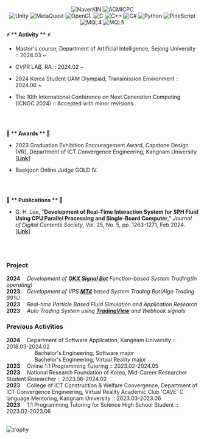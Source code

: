 <!-- https://young-94.tistory.com/77#google_vignette -->

<p align="center">
    <img alt="NaverKIN" src="https://img.shields.io/badge/NaverKIN-gray?style=for-the-badge&link=https%3A%2F%2Fkin.naver.com%2Fprofile%2Findex.naver%3Fu%3DbEGnMQw3qk9HDeSiWoKBqCl5n47J8XH7kqEiABxy2Xw%253D">
    <img alt="ACMICPC" src="https://img.shields.io/badge/acmicpc-gray?style=for-the-badge&link=https%3A%2F%2Fwww.acmicpc.net%2Fuser%2Flsch6214">
    <!--
    <img alt="MAIL" src="https://img.shields.io/badge/mail-gray?style=for-the-badge&logo=naver&link=https%3A%2F%2Fwww.acmicpc.net%2Fuser%2Flsch6214">
    <img alt="MAIL" src="https://img.shields.io/badge/mail-gray?style=for-the-badge&logo=gmail&link=https%3A%2F%2Fwww.acmicpc.net%2Fuser%2Flsch6214">
    -->
    <br>
    <img alt="Unity" src="https://img.shields.io/badge/Unity-black?logo=unity">
    <img alt="MetaQuest" src="https://img.shields.io/badge/MetaQuest-black?logo=meta">
    <img alt="OpenGL" src="https://img.shields.io/badge/OpenGL-black?logo=opengl">
    <img alt="C" src="https://img.shields.io/badge/C-black?logo=c">
    <img alt="C++" src="https://img.shields.io/badge/C%2B%2B-black?logo=cplusplus">
    <img alt="C#" src="https://img.shields.io/badge/C%23-black">
    <img alt="Python" src="https://img.shields.io/badge/Python-black?logo=python">
    <img alt="PineScript" src="https://img.shields.io/badge/PineScript-black?logo=pinescript">
    <img alt="MQL4" src="https://img.shields.io/badge/MQL4-black">
    <img alt="MQL5" src="https://img.shields.io/badge/MQL5-black">
</p>

<!--
<a href="https://upload.wikimedia.org/wikipedia/commons/1/18/C_Programming_Language.svg">
    <img src="https://upload.wikimedia.org/wikipedia/commons/1/18/C_Programming_Language.svg"
      style="height : 45px; margin-left : 10px; margin-right : 10px;"/>

</a>

<a href="https://upload.wikimedia.org/wikipedia/commons/1/18/ISO_C%2B%2B_Logo.svg">
    <img src="https://upload.wikimedia.org/wikipedia/commons/1/18/ISO_C%2B%2B_Logo.svg" 
      style="height : 45px; margin-left : 10px; margin-right : 10px;"/>

</a>

<a href="https://upload.wikimedia.org/wikipedia/commons/b/bd/Logo_C_sharp.svg">
    <img src="https://upload.wikimedia.org/wikipedia/commons/b/bd/Logo_C_sharp.svg" 
      style="height : 45px; margin-left : 10px; margin-right : 10px;"/>

</a>

<a href="https://upload.wikimedia.org/wikipedia/commons/c/c3/Python-logo-notext.svg">
    <img src="https://upload.wikimedia.org/wikipedia/commons/c/c3/Python-logo-notext.svg"
        style="height : 45px; margin-left : 10px; margin-right : 10px;"/>

</a>
  
<a href="https://upload.wikimedia.org/wikipedia/commons/e/e9/Opengl-logo.svg">
    <img src="https://upload.wikimedia.org/wikipedia/commons/e/e9/Opengl-logo.svg"
      style="height : 45px; margin-left : 10px; margin-right : 10px;"/>

</a>
  
<a href="https://github.com/TF-polygon/TF-polygon/assets/111733156/e46c204e-0915-4773-95b2-b486cebba51a">
    <img src="https://github.com/TF-polygon/TF-polygon/assets/111733156/e46c204e-0915-4773-95b2-b486cebba51a"
      style="height : 50px; margin-left : 10px; margin-right : 10px;"/>

</a>

<a href="https://github.com/TF-polygon/TF-polygon/assets/111733156/294f2030-a0c9-4ca0-be7d-f27ebce92ac8">
    <img src="https://github.com/TF-polygon/TF-polygon/assets/111733156/294f2030-a0c9-4ca0-be7d-f27ebce92ac8"
      style="height : 50px; margin-left : 10px; margin-right : 10px;"/>

</a>

<a href="https://github.com/TF-polygon/TF-polygon/assets/111733156/2fe43032-841f-493f-8a68-aaf3895c6213">
    <img src="https://github.com/TF-polygon/TF-polygon/assets/111733156/2fe43032-841f-493f-8a68-aaf3895c6213"
      style="height : 50px; margin-left : 10px; margin-right : 10px;"/>

</a>

<a href="https://github.com/TF-polygon/TF-polygon/assets/111733156/ae91d10b-0fb8-4830-872f-5d848e2dad62">
    <img src="https://github.com/TF-polygon/TF-polygon/assets/111733156/ae91d10b-0fb8-4830-872f-5d848e2dad62"
      style="height : 50px; margin-left : 10px; margin-right : 10px;"/>

</a>
-->

<b>⚡ ** Activity ** ⚡</b>

- Master's course, Department of Artificial Intelligence, Sejong University :: 2024.03 ~

- CVPR LAB, RA :: 2024.02 ~

- 2024 Korea Student UAM Olympiad, Transmission Environment :: 2024.06 ~

- The 10th International Conference on Next Generation Computing (ICNGC 2024) :: Accepted with minor revisions

<br> <br>

<b> 🌱 ** Awards ** 🌱</b>

- 2023 Graduation Exhibition Encouragement Award, Capstone Design (VR), Department of ICT Convergence Engineering, Kangnam University [[**Link**](https://sae.kangnam.ac.kr/menu/board/info/bbb160ba271cd9ea5a4f179d3462190d.do?scrtWrtiYn=false&encMenuSeq=9f87f87248ad2a976a416315d9586855&encMenuBoardSeq=1800cdc882d3aad82953075a8dec52d5)]

- Baekjoon Online Judge GOLD IV. <br>

<br> <br>

<b> 💬 ** Publications ** 💬 </b>

<!-- G. H. Lee et al. "<b>Enhancing Sign Language Acquisition with VR Technology: A Study on HMD and Hand-Tracking Integration</b>," <i>The 10th International Conference on Next Generation Computing</i>, -, -, -. (Accepted)-->
- G. H. Lee, "<b>Development of Real-Time Interaction System for SPH Fluid Using CPU Parallel Processing and Single-Board Computer</b>," <i>Journal of Digital Contents Society</i>, Vol. 25, No. 5, pp. 1263-1271, Feb 2024. [[**Link**](https://doi.org/10.9728/dcs.2024.25.5.1263)]

<br> <br>

### Project

<b>2024</b>&emsp; <i>Development of [**OKX Signal Bot**](https://www.okx.com/landingpage/signal-trading) Function-based System Trading(In operating)</i><br>
<b>2023</b>&emsp; <i>Development of VPS [**MT4**](https://www.mql5.com/en) based System Trading Bot(Algo Trading 99%)</i><br>
<b>2023</b>&emsp; <i>Real-time Particle Based Fluid Simulation and Application Research</i><br>
<b>2023</b>&emsp; <i>Auto Trading System using [**TradingView**](https://www.tradingview.com/) and Webhook signals</i><br>

### Previous Activities
<!--<b>2024</b>&emsp; The 10th International Conference on Next Generation Computing (ICNGC 2024)<br>-->
<b>2024</b>&emsp; Department of Software Application, Kangnam University :: 2018.03-2024.02<br>
&emsp;&emsp;&emsp;&emsp;&emsp;&nbsp;Bachelor's Engineering, Software major<br>
&emsp;&emsp;&emsp;&emsp;&emsp;&nbsp;Bachelor's Engineering, Virtual Reality major<br>
<b>2023</b>&emsp; Online 1:1 Programming Tutoring  :: 2023.02-2024.05 <br>
<b>2023</b>&emsp; National Research Foundation of Korea, Mid-Career Researcher Student Researcher :: 2023.06-2024.02<br>
<b>2023</b>&emsp; College of ICT Construction & Welfare Convergence, Department of ICT Convergence Engineering, Virtual Reality Academic Club 'CAVE' C language Mentoring, Kangnam University :: 2023.03-2023.06 <br>
<b>2023</b>&emsp; 1:1 Programming Tutoring for Science High School Student :: 2023.02-2023.06 <br><br>

![trophy](https://github-profile-trophy.vercel.app/?username=TF-Polygon&theme=flat&row=1)
<!--
![lsch6214's solved.ac stats](https://github-readme-solvedac.hyp3rflow.vercel.app/api/?handle=lsch6214)
[![lsch6214's GitHub stats](https://github-readme-stats.vercel.app/api?username=tf-polygon)](https://github.com/polygon/github-readme-stats)
[![Solved.ac Profile](http://mazassumnida.wtf/api/v2/generate_badge?boj=lsch6214)](https://solved.ac/lsch6214/)
-->

<!--
**TF-polygon/TF-polygon** is a ✨ _special_ ✨ repository because its `README.md` (this file) appears on your GitHub profile.

Here are some ideas to get you started:

- 🔭 I’m currently working on ...
- 🌱 I’m currently learning ...
- 👯 I’m looking to collaborate on ...
- 🤔 I’m looking for help with ...
- 💬 Ask me about ...
- 📫 How to reach me: ...
- 😄 Pronouns: ...
- ⚡ Fun fact: ...
-->
